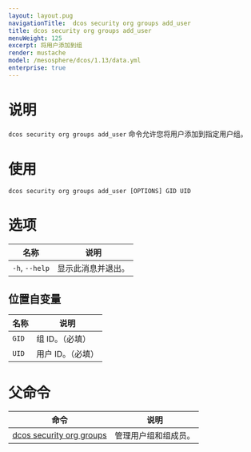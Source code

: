 ```yaml
---
layout: layout.pug
navigationTitle:  dcos security org groups add_user
title: dcos security org groups add_user
menuWeight: 125
excerpt: 将用户添加到组
render: mustache
model: /mesosphere/dcos/1.13/data.yml
enterprise: true
---
```

# 说明

`dcos security org groups add_user` 命令允许您将用户添加到指定用户组。

# 使用

```
dcos security org groups add_user [OPTIONS] GID UID
```

# 选项

| 名称 | 说明 |
|---------|-------------|
| `-h`, `--help`| 显示此消息并退出。|


## 位置自变量

| 名称 | 说明 |
|---------|-------------|
| `GID` | 组 ID。（必填）|
| `UID` | 用户 ID。（必填）|

# 父命令

| 命令 | 说明 |
|---------|-------------|
| [dcos security org groups](/mesosphere/dcos/cn/1.13/cli/command-reference/dcos-security/dcos-security-org/dcos-security-org-groups/) | 管理用户组和组成员。 |
